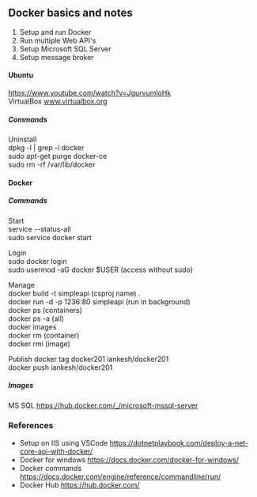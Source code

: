 ## Docker basics and notes

1. Setup and run Docker
2. Run multiple Web API's
3. Setup Microsoft SQL Server  
4. Setup message broker

#### Ubuntu
https://www.youtube.com/watch?v=JgurvumloHk  
VirtualBox www.virtualbox.org  

##### Commands  
Uninstall  
dpkg -l | grep -i docker  
sudo apt-get purge docker-ce  
sudo rm -rf /var/lib/docker  



#### Docker 
##### Commands  

Start  
service --status-all  
sudo service docker start  

Login  
sudo docker login  
sudo usermod -aG docker $USER (access without sudo)  

Manage  
docker build -t simpleapi (csproj name) .  
docker run -d -p 1236:80 simpleapi (run in background)  
docker ps (containers)  
docker ps -a (all)  
docker images  
docker rm (container)  
docker rmi (image)  

Publish
docker tag docker201 iankesh/docker201  
docker push iankesh/docker201  

##### Images
MS SQL https://hub.docker.com/_/microsoft-mssql-server

### References
- Setup on IIS using VSCode https://dotnetplaybook.com/deploy-a-net-core-api-with-docker/
- Docker for windows https://docs.docker.com/docker-for-windows/
- Docker commands https://docs.docker.com/engine/reference/commandline/run/
- Docker Hub https://hub.docker.com/ 
